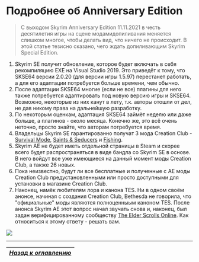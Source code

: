 # Подробнее об Anniversary Edition

> С выходом Skyrim Anniversary Edition 11.11.2021 в честь десятилетия игры на сцене модамидопиливания меняется слишком многое, чтобы делать вид, что ничего не происходит. В этой статье тезисно сказано, чего ждать допиливающим Skyrim Special Edition.

1. Skyrim SE получит обновление, которое будет включать в себя рекомпиляцию EXE на Visual Studio 2019. Это приведёт к тому, что SKSE64 версии 2.0.20 (для версии игры 1.5.97) перестанет работать, а для его адаптации потребуется больше времени, чем обычно.
2. После адаптации SKSE64 многие (если не все) плагины для него также потребуется адаптировать под новую версию игры и SKSE64. Возможно, некоторые из них канут в лету, т.к. авторы отошли от дел, не дав никому права на дальнейшую разработку.
3. По некоторым оценкам, адаптация SKSE64 займёт неделю или даже больше, а плагинов - около месяца. Конечно же, это всё очень неточно, просто знайте, что авторам потребуется время.
4. Владельцы Skyrim SE гарантированно получат 3 мода Creation Club - [Survival Mode](https://en.uesp.net/wiki/Skyrim:Survival_Mode), [Saints & Seducers](https://en.uesp.net/wiki/Skyrim:Saints_%26_Seducers) и [Fishing](https://en.uesp.net/wiki/Skyrim:Fishing).
5. Skyrim AE не будет иметь отдельной страницы в Steam и скорее всего будет распространяться в виде бандла со Skyrim SE в основе. В него войдут все уже имеющиеся на данный момент моды Creation Club, а также 26 новых.
6. Пока неизвестно, будут ли все бесплатные и полученные с AE моды Creation Club предустановленными или просто доступными для установки в магазине Creation Club.
7. Наконец, намёк любителям лора и канона TES. Ни в одном своём анонсе, начиная с создания Creation Club, Bethesda не говорила, что "официальные" моды являются полноценныым каноном TES. После анонса Skyrim AE этот вопрос начал звучать снова и, наконец, был задан верифицированному сообществу [The Elder Scrolls Online](https://vk.com/eso). Как относиться к этому ответу - решать вам.

![](https://i.imgur.com/tRi0L97.jpg)

------

|[*Назад к оглавлению*](../01_Оглавление.md)|
|:---:|
